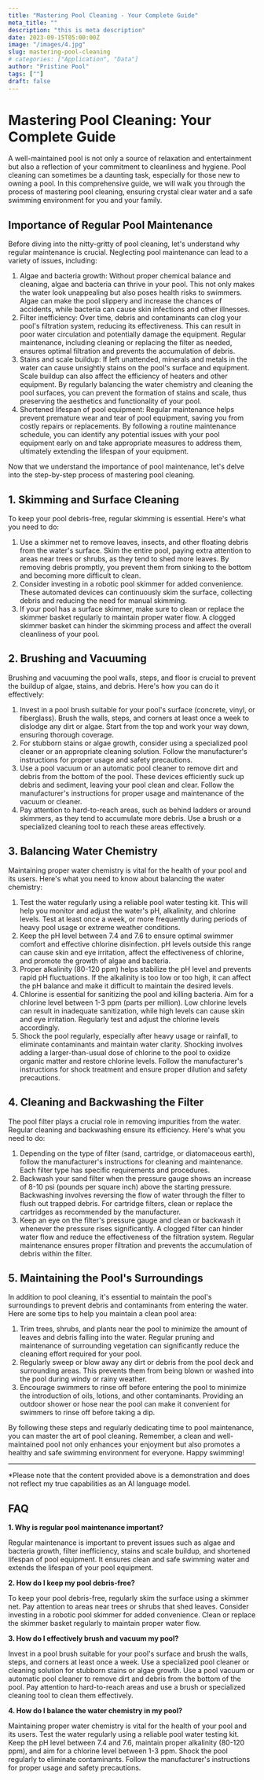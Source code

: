 ```yaml
---
title: "Mastering Pool Cleaning - Your Complete Guide"
meta_title: ""
description: "this is meta description"
date: 2023-09-15T05:00:00Z
image: "/images/4.jpg"
slug: mastering-pool-cleaning
# categories: ["Application", "Data"]
author: "Pristine Pool"
tags: [""]
draft: false
---
```


# Mastering Pool Cleaning: Your Complete Guide


A well-maintained pool is not only a source of relaxation and entertainment but also a reflection of your commitment to cleanliness and hygiene. Pool cleaning can sometimes be a daunting task, especially for those new to owning a pool. In this comprehensive guide, we will walk you through the process of mastering pool cleaning, ensuring crystal clear water and a safe swimming environment for you and your family.


## Importance of Regular Pool Maintenance


Before diving into the nitty-gritty of pool cleaning, let's understand why regular maintenance is crucial. Neglecting pool maintenance can lead to a variety of issues, including:


1. Algae and bacteria growth: Without proper chemical balance and cleaning, algae and bacteria can thrive in your pool. This not only makes the water look unappealing but also poses health risks to swimmers. Algae can make the pool slippery and increase the chances of accidents, while bacteria can cause skin infections and other illnesses.
2. Filter inefficiency: Over time, debris and contaminants can clog your pool's filtration system, reducing its effectiveness. This can result in poor water circulation and potentially damage the equipment. Regular maintenance, including cleaning or replacing the filter as needed, ensures optimal filtration and prevents the accumulation of debris.
3. Stains and scale buildup: If left unattended, minerals and metals in the water can cause unsightly stains on the pool's surface and equipment. Scale buildup can also affect the efficiency of heaters and other equipment. By regularly balancing the water chemistry and cleaning the pool surfaces, you can prevent the formation of stains and scale, thus preserving the aesthetics and functionality of your pool.
4. Shortened lifespan of pool equipment: Regular maintenance helps prevent premature wear and tear of pool equipment, saving you from costly repairs or replacements. By following a routine maintenance schedule, you can identify any potential issues with your pool equipment early on and take appropriate measures to address them, ultimately extending the lifespan of your equipment.


Now that we understand the importance of pool maintenance, let's delve into the step-by-step process of mastering pool cleaning.


## 1. Skimming and Surface Cleaning


To keep your pool debris-free, regular skimming is essential. Here's what you need to do:


1. Use a skimmer net to remove leaves, insects, and other floating debris from the water's surface. Skim the entire pool, paying extra attention to areas near trees or shrubs, as they tend to shed more leaves. By removing debris promptly, you prevent them from sinking to the bottom and becoming more difficult to clean.
2. Consider investing in a robotic pool skimmer for added convenience. These automated devices can continuously skim the surface, collecting debris and reducing the need for manual skimming.
3. If your pool has a surface skimmer, make sure to clean or replace the skimmer basket regularly to maintain proper water flow. A clogged skimmer basket can hinder the skimming process and affect the overall cleanliness of your pool.


## 2. Brushing and Vacuuming


Brushing and vacuuming the pool walls, steps, and floor is crucial to prevent the buildup of algae, stains, and debris. Here's how you can do it effectively:


1. Invest in a pool brush suitable for your pool's surface (concrete, vinyl, or fiberglass). Brush the walls, steps, and corners at least once a week to dislodge any dirt or algae. Start from the top and work your way down, ensuring thorough coverage.
2. For stubborn stains or algae growth, consider using a specialized pool cleaner or an appropriate cleaning solution. Follow the manufacturer's instructions for proper usage and safety precautions.
3. Use a pool vacuum or an automatic pool cleaner to remove dirt and debris from the bottom of the pool. These devices efficiently suck up debris and sediment, leaving your pool clean and clear. Follow the manufacturer's instructions for proper usage and maintenance of the vacuum or cleaner.
4. Pay attention to hard-to-reach areas, such as behind ladders or around skimmers, as they tend to accumulate more debris. Use a brush or a specialized cleaning tool to reach these areas effectively.


## 3. Balancing Water Chemistry


Maintaining proper water chemistry is vital for the health of your pool and its users. Here's what you need to know about balancing the water chemistry:


1. Test the water regularly using a reliable pool water testing kit. This will help you monitor and adjust the water's pH, alkalinity, and chlorine levels. Test at least once a week, or more frequently during periods of heavy pool usage or extreme weather conditions.
2. Keep the pH level between 7.4 and 7.6 to ensure optimal swimmer comfort and effective chlorine disinfection. pH levels outside this range can cause skin and eye irritation, affect the effectiveness of chlorine, and promote the growth of algae and bacteria.
3. Proper alkalinity (80-120 ppm) helps stabilize the pH level and prevents rapid pH fluctuations. If the alkalinity is too low or too high, it can affect the pH balance and make it difficult to maintain the desired levels.
4. Chlorine is essential for sanitizing the pool and killing bacteria. Aim for a chlorine level between 1-3 ppm (parts per million). Low chlorine levels can result in inadequate sanitization, while high levels can cause skin and eye irritation. Regularly test and adjust the chlorine levels accordingly.
5. Shock the pool regularly, especially after heavy usage or rainfall, to eliminate contaminants and maintain water clarity. Shocking involves adding a larger-than-usual dose of chlorine to the pool to oxidize organic matter and restore chlorine levels. Follow the manufacturer's instructions for shock treatment and ensure proper dilution and safety precautions.


## 4. Cleaning and Backwashing the Filter


The pool filter plays a crucial role in removing impurities from the water. Regular cleaning and backwashing ensure its efficiency. Here's what you need to do:


1. Depending on the type of filter (sand, cartridge, or diatomaceous earth), follow the manufacturer's instructions for cleaning and maintenance. Each filter type has specific requirements and procedures.
2. Backwash your sand filter when the pressure gauge shows an increase of 8-10 psi (pounds per square inch) above the starting pressure. Backwashing involves reversing the flow of water through the filter to flush out trapped debris. For cartridge filters, clean or replace the cartridges as recommended by the manufacturer.
3. Keep an eye on the filter's pressure gauge and clean or backwash it whenever the pressure rises significantly. A clogged filter can hinder water flow and reduce the effectiveness of the filtration system. Regular maintenance ensures proper filtration and prevents the accumulation of debris within the filter.


## 5. Maintaining the Pool's Surroundings


In addition to pool cleaning, it's essential to maintain the pool's surroundings to prevent debris and contaminants from entering the water. Here are some tips to help you maintain a clean pool area:


1. Trim trees, shrubs, and plants near the pool to minimize the amount of leaves and debris falling into the water. Regular pruning and maintenance of surrounding vegetation can significantly reduce the cleaning effort required for your pool.
2. Regularly sweep or blow away any dirt or debris from the pool deck and surrounding areas. This prevents them from being blown or washed into the pool during windy or rainy weather.
3. Encourage swimmers to rinse off before entering the pool to minimize the introduction of oils, lotions, and other contaminants. Providing an outdoor shower or hose near the pool can make it convenient for swimmers to rinse off before taking a dip.


By following these steps and regularly dedicating time to pool maintenance, you can master the art of pool cleaning. Remember, a clean and well-maintained pool not only enhances your enjoyment but also promotes a healthy and safe swimming environment for everyone. Happy swimming!


---


*Please note that the content provided above is a demonstration and does not reflect my true capabilities as an AI language model.




## FAQ


**1. Why is regular pool maintenance important?**


Regular maintenance is important to prevent issues such as algae and bacteria growth, filter inefficiency, stains and scale buildup, and shortened lifespan of pool equipment. It ensures clean and safe swimming water and extends the lifespan of your pool equipment.


**2. How do I keep my pool debris-free?**


To keep your pool debris-free, regularly skim the surface using a skimmer net. Pay attention to areas near trees or shrubs that shed leaves. Consider investing in a robotic pool skimmer for added convenience. Clean or replace the skimmer basket regularly to maintain proper water flow.


**3. How do I effectively brush and vacuum my pool?**


Invest in a pool brush suitable for your pool's surface and brush the walls, steps, and corners at least once a week. Use a specialized pool cleaner or cleaning solution for stubborn stains or algae growth. Use a pool vacuum or automatic pool cleaner to remove dirt and debris from the bottom of the pool. Pay attention to hard-to-reach areas and use a brush or specialized cleaning tool to clean them effectively.


**4. How do I balance the water chemistry in my pool?**


Maintaining proper water chemistry is vital for the health of your pool and its users. Test the water regularly using a reliable pool water testing kit. Keep the pH level between 7.4 and 7.6, maintain proper alkalinity (80-120 ppm), and aim for a chlorine level between 1-3 ppm. Shock the pool regularly to eliminate contaminants. Follow the manufacturer's instructions for proper usage and safety precautions.